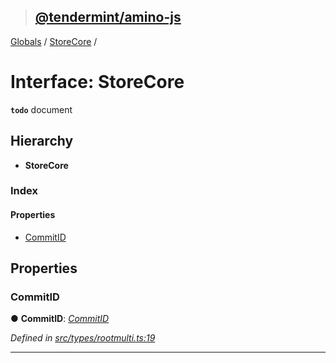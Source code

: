 > ## [@tendermint/amino-js](../README.md)

[Globals](../README.md) / [StoreCore](storecore.md) /

# Interface: StoreCore

**`todo`** document

## Hierarchy

* **StoreCore**

### Index

#### Properties

* [CommitID](storecore.md#commitid)

## Properties

###  CommitID

● **CommitID**: *[CommitID](commitid.md)*

*Defined in [src/types/rootmulti.ts:19](url)*

___